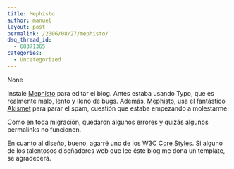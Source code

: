 ```yaml
---
title: Mephisto
author: manuel
layout: post
permalink: /2006/08/27/mephisto/
dsq_thread_id:
  - 68371365
categories:
  - Uncategorized
---
```

None <!--more-->

Instalé [Mephisto][1] para editar el blog. Antes estaba usando Typo, que es realmente malo, lento y lleno de bugs. Además, [Mephisto][1], usa el fantástico [Akismet][2] para parar el spam, cuestión que estaba empezando a molestarme

Como en toda migración, quedaron algunos errores y quizás algunos permalinks no funcionen.

En cuanto al diseño, bueno, agarré uno de los [<span class="caps">W3C</span> Core Styles][3]. Si alguno de los talentosos diseñadores web que lee éste blog me dona un template, se agradecerá.

 [1]: http://mephistoblog.com
 [2]: http://akismet.com/
 [3]: http://www.w3.org/StyleSheets/Core/